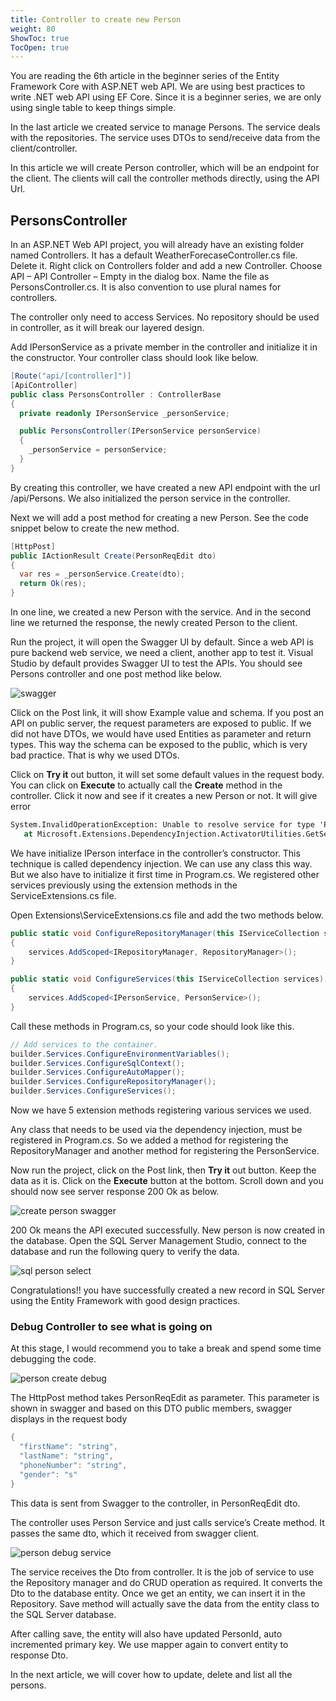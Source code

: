```yaml
---
title: Controller to create new Person
weight: 80
ShowToc: true
TocOpen: true
---
```


You are reading the 6th article in the beginner series of the Entity Framework Core with ASP.NET web API. We are using best practices to write .NET web API using EF Core. Since it is a beginner series, we are only using single table to keep things simple.

In the last article we created service to manage Persons. The service deals with the repositories. The service uses DTOs to send/receive data from the client/controller.

In this article we will create Person controller, which will be an endpoint for the client. The clients will call the controller methods directly, using the API Url.

## PersonsController

In an ASP.NET Web API project, you will already have an existing folder named Controllers. It has a default WeatherForecaseController.cs file. Delete it. Right click on Controllers folder and add a new Controller. Choose API – API Controller – Empty in the dialog box. Name the file as PersonsController.cs. It is also convention to use plural names for controllers.

The controller only need to access Services. No repository should be used in controller, as it will break our layered design.

Add IPersonService as a private member in the controller and initialize it in the constructor. Your controller class should look like below.

```cs
[Route("api/[controller]")]
[ApiController]
public class PersonsController : ControllerBase
{
  private readonly IPersonService _personService;

  public PersonsController(IPersonService personService)
  {
    _personService = personService;
  }
}
```

By creating this controller, we have created a new API endpoint with the url /api/Persons. We also initialized the person service in the controller.

Next we will add a post method for creating a new Person. See the code snippet below to create the new method.

```cs
[HttpPost]
public IActionResult Create(PersonReqEdit dto)
{
  var res = _personService.Create(dto);
  return Ok(res);
}
```

In one line, we created a new Person with the service. And in the second line we returned the response, the newly created Person to the client.

Run the project, it will open the Swagger UI by default. Since a web API is pure backend web service, we need a client, another app to test it. Visual Studio by default provides Swagger UI to test the APIs. You should see Persons controller and one post method like below.

![swagger](/images/swagger-1024x544.jpg "swagger")

Click on the Post link, it will show Example value and schema. If you post an API on public server, the request parameters are exposed to public. If we did not have DTOs, we would have used Entities as parameter and return types. This way the schema can be exposed to the public, which is very bad practice. That is why we used DTOs.

Click on **Try it** out button, it will set some default values in the request body. You can click on **Execute** to actually call the **Create** method in the controller. Click it now and see if it creates a new Person or not. It will give error

```bat
System.InvalidOperationException: Unable to resolve service for type 'Person.Services.IPersonService' while attempting to activate 'Person.Controllers.PersonsController'.
   at Microsoft.Extensions.DependencyInjection.ActivatorUtilities.GetService(IServiceProvider sp, Type type, Type requiredBy, Boolean isDefaultParameterRequired)
```

We have initialize IPerson interface in the controller’s constructor. This technique is called dependency injection. We can use any class this way. But we also have to initialize it first time in Program.cs. We registered other services previously using the extension methods in the ServiceExtensions.cs file.

Open Extensions\ServiceExtensions.cs file and add the two methods below.

```cs
public static void ConfigureRepositoryManager(this IServiceCollection services)
{
    services.AddScoped<IRepositoryManager, RepositoryManager>();
}

public static void ConfigureServices(this IServiceCollection services)
{
    services.AddScoped<IPersonService, PersonService>();
}
```

Call these methods in Program.cs, so your code should look like this.

```cs
// Add services to the container.
builder.Services.ConfigureEnvironmentVariables();
builder.Services.ConfigureSqlContext();
builder.Services.ConfigureAutoMapper();
builder.Services.ConfigureRepositoryManager();
builder.Services.ConfigureServices();
```

Now we have 5 extension methods registering various services we used.

Any class that needs to be used via the dependency injection, must be registered in Program.cs. So we added a method for registering the RepositoryManager and another method for registering the PersonService.

Now run the project, click on the Post link, then **Try it** out button. Keep the data as it is. Click on the **Execute** button at the bottom. Scroll down and you should now see server response 200 Ok as below.

![create person swagger](/images/create-person-swagger-1024x548.jpg "create person swagger")

200 Ok means the API executed successfully. New person is now created in the database. Open the SQL Server Management Studio, connect to the database and run the following query to verify the data.

![sql person select](/images/sql-person-select.jpg "sql person select")

Congratulations!! you have successfully created a new record in SQL Server using the Entity Framework with good design practices.

### Debug Controller to see what is going on

At this stage, I would recommend you to take a break and spend some time debugging the code.

![person create debug](/images/person-create-debug.jpg "person create debug")

The HttpPost method takes PersonReqEdit as parameter. This parameter is shown in swagger and based on this DTO public members, swagger displays in the request body

```cs
{
  "firstName": "string",
  "lastName": "string",
  "phoneNumber": "string",
  "gender": "s"
}
```

This data is sent from Swagger to the controller, in PersonReqEdit dto.

The controller uses Person Service and just calls service’s Create method. It passes the same dto, which it received from swagger client.

![person debug service](/images/person-debug-service.jpg "person debug service")

The service receives the Dto from controller. It is the job of service to use the Repository manager and do CRUD operation as required. It converts the Dto to the database entity. Once we get an entity, we can insert it in the Repository. Save method will actually save the data from the entity class to the SQL Server database.

After calling save, the entity will also have updated PersonId, auto incremented primary key. We use mapper again to convert entity to response Dto.

In the next article, we will cover how to update, delete and list all the persons.